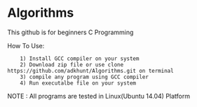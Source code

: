 # Algorithms

This github is for beginners C Programming

How To Use:

		1) Install GCC compiler on your system
		2) Download zip file or use clone https://github.com/adkhunt/Algorithms.git on terminal
		3) compile any program using GCC compiler
		4) Run executalbe file on your system 

NOTE : All programs are tested in Linux(Ubuntu 14.04) Platform
